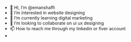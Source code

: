 - 👋 Hi, I’m @emanshaffi
- 👀 I’m interested in website designing
- 🌱 I’m currently learning digital marketing
- 💞️ I’m looking to collaborate on ui ux designing
- 📫 How to reach me through my linkedin or fiver account
- 

<!---
emanshaffi/emanshaffi is a ✨ special ✨ repository because its `README.md` (this file) appears on your GitHub profile.
You can click the Preview link to take a look at your changes.
--->
